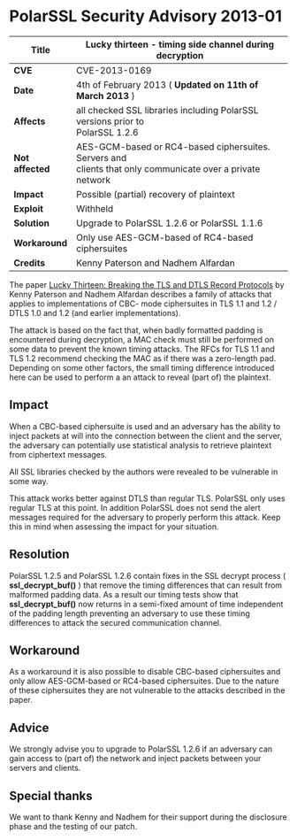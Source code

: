 # PolarSSL Security Advisory 2013-01

**Title** |  Lucky thirteen - timing side channel during decryption
---|---
**CVE** |  CVE-2013-0169
**Date** |  4th of February 2013 ( **Updated on 11th of March 2013** )
**Affects** |  all checked SSL libraries including PolarSSL versions prior to<br>PolarSSL 1.2.6
**Not affected** |  AES-GCM-based or RC4-based ciphersuites. Servers and<br>clients that only communicate over a private network
**Impact** |  Possible (partial) recovery of plaintext
**Exploit** |  Withheld
**Solution** |  Upgrade to PolarSSL 1.2.6 or PolarSSL 1.1.6
**Workaround** |  Only use AES-GCM-based of RC4-based ciphersuites
**Credits** |  Kenny Paterson and Nadhem Alfardan

The paper [Lucky Thirteen: Breaking the TLS and DTLS Record
Protocols](http://www.isg.rhul.ac.uk/tls) by Kenny Paterson and Nadhem
Alfardan describes a family of attacks that applies to implementations of CBC-
mode ciphersuites in TLS 1.1 and 1.2 / DTLS 1.0 and 1.2 (and earlier
implementations).

The attack is based on the fact that, when badly formatted padding is
encountered during decryption, a MAC check must still be performed on some
data to prevent the known timing attacks. The RFCs for TLS 1.1 and TLS 1.2
recommend checking the MAC as if there was a zero-length pad. Depending on
some other factors, the small timing difference introduced here can be used to
perform a an attack to reveal (part of) the plaintext.

## Impact

When a CBC-based ciphersuite is used and an adversary has the ability to
inject packets at will into the connection between the client and the server,
the adversary can potentially use statistical analysis to retrieve plaintext
from ciphertext messages.

All SSL libraries checked by the authors were revealed to be vulnerable in
some way.

This attack works better against DTLS than regular TLS. PolarSSL only uses
regular TLS at this point. In addition PolarSSL does not send the alert
messages required for the adversary to properly perform this attack. Keep this
in mind when assessing the impact for your situation.

## Resolution

PolarSSL 1.2.5 and PolarSSL 1.2.6 contain fixes in the SSL decrypt process (
**ssl_decrypt_buf()** ) that remove the timing differences that can result
from malformed padding data. As a result our timing tests show that
**ssl_decrypt_buf()** now returns in a semi-fixed amount of time independent
of the padding length preventing an adversary to use these timing differences
to attack the secured communication channel.

## Workaround

As a workaround it is also possible to disable CBC-based ciphersuites and only
allow AES-GCM-based or RC4-based ciphersuites. Due to the nature of these
ciphersuites they are not vulnerable to the attacks described in the paper.

## Advice

We strongly advise you to upgrade to PolarSSL 1.2.6 if an adversary can gain
access to (part of) the network and inject packets between your servers and
clients.

## Special thanks

We want to thank Kenny and Nadhem for their support during the disclosure
phase and the testing of our patch.
